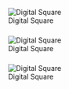 <div class="column3icon">

<div>

<div class="imgHolder">

<figure>
<img src="{{{file1}}}" title="Digital Square" />
<figcaption>Digital Square</figcaption>
</figure>

</div>

<h3>

</h3>

</div>

<div>

<div class="imgHolder">

<figure>
<img src="{{{file2}}}" title="Digital Square" />
<figcaption>Digital Square</figcaption>
</figure>

</div>

<h3>

</h3>

</div>

<div>

<div class="imgHolder">

<figure>
<img src="{{{file3}}}" title="Digital Square" />
<figcaption>Digital Square</figcaption>
</figure>

</div>

<h3>

</h3>

</div>

</div>
